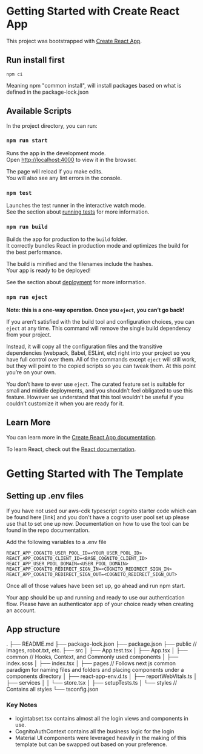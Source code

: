 # Getting Started with Create React App

This project was bootstrapped with [Create React App](https://github.com/facebook/create-react-app).

## Run install first

```
npm ci
```
Meaning npm "common install", will install packages based on what is defined in the package-lock.json

## Available Scripts

In the project directory, you can run:

### `npm run start`

Runs the app in the development mode.\
Open [http://localhost:4000](http://localhost:4000) to view it in the browser.

The page will reload if you make edits.\
You will also see any lint errors in the console.

### `npm test`

Launches the test runner in the interactive watch mode.\
See the section about [running tests](https://facebook.github.io/create-react-app/docs/running-tests) for more information.

### `npm run build`

Builds the app for production to the `build` folder.\
It correctly bundles React in production mode and optimizes the build for the best performance.

The build is minified and the filenames include the hashes.\
Your app is ready to be deployed!

See the section about [deployment](https://facebook.github.io/create-react-app/docs/deployment) for more information.

### `npm run eject`

**Note: this is a one-way operation. Once you `eject`, you can’t go back!**

If you aren’t satisfied with the build tool and configuration choices, you can `eject` at any time. This command will remove the single build dependency from your project.

Instead, it will copy all the configuration files and the transitive dependencies (webpack, Babel, ESLint, etc) right into your project so you have full control over them. All of the commands except `eject` will still work, but they will point to the copied scripts so you can tweak them. At this point you’re on your own.

You don’t have to ever use `eject`. The curated feature set is suitable for small and middle deployments, and you shouldn’t feel obligated to use this feature. However we understand that this tool wouldn’t be useful if you couldn’t customize it when you are ready for it.

## Learn More

You can learn more in the [Create React App documentation](https://facebook.github.io/create-react-app/docs/getting-started).

To learn React, check out the [React documentation](https://reactjs.org/).

# Getting Started with The Template

## Setting up .env files

If you have not used our aws-cdk typescript cognito starter code which can be found here [link] and you don't have
a cognito user pool set up please use that to set one up now.
Documentation on how to use the tool can be found in the repo documentation.

Add the following variables to a .env file

```
REACT_APP_COGNITO_USER_POOL_ID=<YOUR_USER_POOL_ID>
REACT_APP_COGNITO_CLIENT_ID=<BASE_COGNITO_CLIENT_ID>
REACT_APP_USER_POOL_DOMAIN=<USER_POOL_DOMAIN>
REACT_APP_COGNITO_REDIRECT_SIGN_IN=<COGNITO_REDIRECT_SIGN_IN>
REACT_APP_COGNITO_REDIRECT_SIGN_OUT=<COGNITO_REDIRECT_SIGN_OUT>

```

Once all of those values have been set up, go ahead and run npm start.

Your app should be up and running and ready to use our authentication flow. Please have
an authenticator app of your choice ready when creating an account.

## App structure

.
├── README.md
├── package-lock.json
├── package.json
├── public // images, robot.txt, etc.
├── src
│   ├── App.test.tsx
│   ├── App.tsx
│   ├── common // Hooks, Context, and Commonly used components
│   ├── index.scss
│   ├── index.tsx
│   ├── pages // Follows next js common paradigm for naming files and folders and placing components under a components directory
│   ├── react-app-env.d.ts
│   ├── reportWebVitals.ts
│   ├── services
│   │   └── store.tsx
│   ├── setupTests.ts
│   └── styles // Contains all styles
└── tsconfig.json

### Key Notes

- logintabset.tsx contains almost all the login views and components in use.
- CognitoAuthContext contains all the business logic for the login
- Material UI components were leveraged heavily in the making of this template but can be swapped out based on
  your preference.
